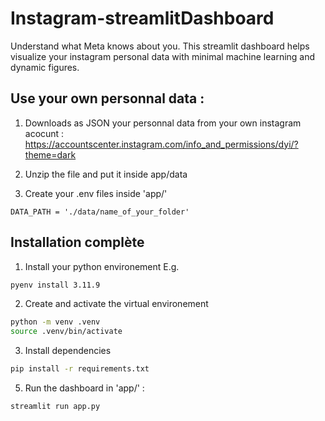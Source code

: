 # Instagram-streamlitDashboard
Understand what Meta knows about you. This streamlit dashboard helps visualize your instagram personal data with minimal machine learning and dynamic figures.

## Use your own personnal data :
1. Downloads as JSON your personnal data from your own instagram acocunt : https://accountscenter.instagram.com/info_and_permissions/dyi/?theme=dark

2. Unzip the file and put it inside app/data

3. Create your .env files inside 'app/'

```.env
DATA_PATH = './data/name_of_your_folder'
```

## Installation complète
1. Install your python environement
E.g.
```bash
pyenv install 3.11.9
```

2. Create and activate the virtual environement

```bash
python -m venv .venv
source .venv/bin/activate
```

3. Install dependencies

```bash
pip install -r requirements.txt
```

5. Run the dashboard in 'app/' :

```bash
streamlit run app.py
```